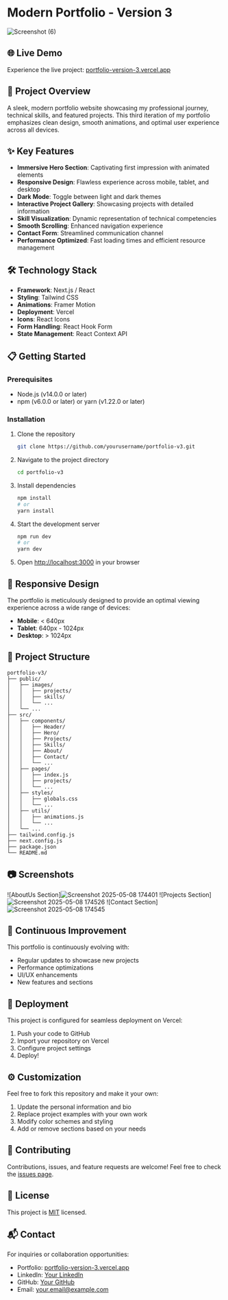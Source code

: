 # Modern Portfolio - Version 3

![Screenshot (6)](https://github.com/user-attachments/assets/dc5e81b4-356c-4bd9-95d9-99643554616f)


## 🌐 Live Demo

Experience the live project: [portfolio-version-3.vercel.app](https://portfolio-version-3-lovat.vercel.app/)

## 🚀 Project Overview

A sleek, modern portfolio website showcasing my professional journey, technical skills, and featured projects. This third iteration of my portfolio emphasizes clean design, smooth animations, and optimal user experience across all devices.

## ✨ Key Features

- **Immersive Hero Section**: Captivating first impression with animated elements
- **Responsive Design**: Flawless experience across mobile, tablet, and desktop
- **Dark Mode**: Toggle between light and dark themes
- **Interactive Project Gallery**: Showcasing projects with detailed information
- **Skill Visualization**: Dynamic representation of technical competencies
- **Smooth Scrolling**: Enhanced navigation experience
- **Contact Form**: Streamlined communication channel
- **Performance Optimized**: Fast loading times and efficient resource management

## 🛠️ Technology Stack

- **Framework**: Next.js / React
- **Styling**: Tailwind CSS
- **Animations**: Framer Motion
- **Deployment**: Vercel
- **Icons**: React Icons
- **Form Handling**: React Hook Form
- **State Management**: React Context API

## 📋 Getting Started

### Prerequisites

- Node.js (v14.0.0 or later)
- npm (v6.0.0 or later) or yarn (v1.22.0 or later)

### Installation

1. Clone the repository
   ```bash
   git clone https://github.com/yourusername/portfolio-v3.git
   ```

2. Navigate to the project directory
   ```bash
   cd portfolio-v3
   ```

3. Install dependencies
   ```bash
   npm install
   # or
   yarn install
   ```

4. Start the development server
   ```bash
   npm run dev
   # or
   yarn dev
   ```

5. Open [http://localhost:3000](http://localhost:3000) in your browser

## 📱 Responsive Design

The portfolio is meticulously designed to provide an optimal viewing experience across a wide range of devices:

- **Mobile**: < 640px
- **Tablet**: 640px - 1024px
- **Desktop**: > 1024px

## 📂 Project Structure

```
portfolio-v3/
├── public/
│   ├── images/
│   │   ├── projects/
│   │   ├── skills/
│   │   └── ...
│   └── ...
├── src/
│   ├── components/
│   │   ├── Header/
│   │   ├── Hero/
│   │   ├── Projects/
│   │   ├── Skills/
│   │   ├── About/
│   │   ├── Contact/
│   │   └── ...
│   ├── pages/
│   │   ├── index.js
│   │   ├── projects/
│   │   └── ...
│   ├── styles/
│   │   ├── globals.css
│   │   └── ...
│   ├── utils/
│   │   ├── animations.js
│   │   └── ...
│   └── ...
├── tailwind.config.js
├── next.config.js
├── package.json
└── README.md
```

## 📷 Screenshots

![AboutUs Section]![Screenshot 2025-05-08 174401](https://github.com/user-attachments/assets/4aa952a7-aafd-4a18-8676-942be8b3c704)
![Projects Section]![Screenshot 2025-05-08 174526](https://github.com/user-attachments/assets/5c1a1757-0e10-4e60-af79-40611c3a07a8)
![Contact Section]![Screenshot 2025-05-08 174545](https://github.com/user-attachments/assets/0599e9e1-b3d4-4d03-9234-348eb574fda6)


## 🔄 Continuous Improvement

This portfolio is continuously evolving with:

- Regular updates to showcase new projects
- Performance optimizations
- UI/UX enhancements
- New features and sections

## 🚀 Deployment

This project is configured for seamless deployment on Vercel:

1. Push your code to GitHub
2. Import your repository on Vercel
3. Configure project settings
4. Deploy!

## ⚙️ Customization

Feel free to fork this repository and make it your own:

1. Update the personal information and bio
2. Replace project examples with your own work
3. Modify color schemes and styling
4. Add or remove sections based on your needs

## 🤝 Contributing

Contributions, issues, and feature requests are welcome! Feel free to check the [issues page](https://github.com/yourusername/portfolio-v3/issues).

## 📜 License

This project is [MIT](LICENSE) licensed.

## 📬 Contact

For inquiries or collaboration opportunities:

- Portfolio: [portfolio-version-3.vercel.app](https://portfolio-version-3-lovat.vercel.app/)
- LinkedIn: [Your LinkedIn](https://linkedin.com/in/yourusername)
- GitHub: [Your GitHub](https://github.com/yourusername)
- Email: your.email@example.com
